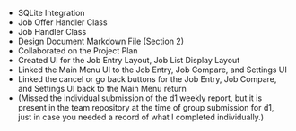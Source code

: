 - SQLite Integration
- Job Offer Handler Class
- Job Handler Class
- Design Document Markdown File (Section 2)
- Collaborated on the Project Plan
- Created UI for the Job Entry Layout, Job List Display Layout
- Linked the Main Menu UI to the Job Entry, Job Compare, and Settings UI
- Linked the cancel or go back buttons for the Job Entry, Job Compare, and Settings UI back to the Main Menu return
- (Missed the individual submission of the d1 weekly report, but it is present in the team repository at the time of group submission for d1, just in case you needed a record of what I completed individually.)